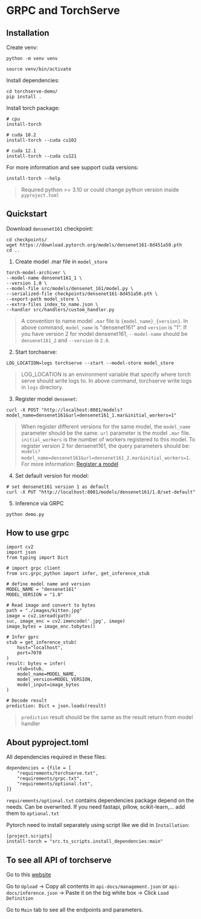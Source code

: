 # GRPC and TorchServe

## Installation
Create venv:
```
python -m venv venv

source venv/bin/activate
```

Install dependencies:
```
cd torchserve-demo/
pip install .
```

Install torch package:
```
# cpu
install-torch

# cuda 10.2
install-torch --cuda cu102

# cuda 12.1
install-torch --cuda cu121
```
For more information and see support cuda versions:
```
install-torch --help
```
> Required python >= 3.10 or could change python version inside `pyproject.toml`

## Quickstart
Download `densenet161` checkpoint:
```
cd checkpoints/
wget https://download.pytorch.org/models/densenet161-8d451a50.pth
cd ..
```

1. Create model .mar file in `model_store`
```
torch-model-archiver \
--model-name densenet161_1 \
--version 1.0 \
--model-file src/models/densenet_161/model.py \
--serialized-file checkpoints/densenet161-8d451a50.pth \
--export-path model_store \
--extra-files index_to_name.json \
--handler src/handlers/custom_handler.py
```
> A convention to name model `.mar` file is `{model_name}_{version}`. In above command, `model_name` is "densenet161" and `version` is "1". If you have version 2 for model densenet161, `--model-name` should be `densenet161_2` and `--version` is `2.0`.

2. Start torchserve:
```
LOG_LOCATION=logs torchserve --start --model-store model_store
```
> LOG_LOCATION is an environment variable that specify where torch serve should write logs to. In above command, torchserve write logs in `logs` directory.

3. Register model `densenet`:
```
curl -X POST "http://localhost:8081/models?model_name=densenet161&url=densenet161_1.mar&initial_workers=1"
```
> When register different versions for the same model, the `model_name` parameter should be the same. `url` parameter is the model `.mar` file. `initial_workers` is the number of workers registered to this model. To register version 2 for densenet161, the query parameters should be: `models?model_name=densenet161&url=densenet161_2.mar&initial_workers=1`. For more information: [Register a model](https://pytorch.org/serve/management_api.html#register-a-model)

4. Set default version for model:
```
# set densenet161 version 1 as default
curl -X PUT "http://localhost:8081/models/densenet161/1.0/set-default"
```

5. Inference via GRPC
```
python demo.py
```

## How to use grpc
```
import cv2
import json
from typing import Dict

# import grpc client
from src.grpc_python import infer, get_inference_stub

# define model name and version
MODEL_NAME = "densenet161"
MODEL_VERSION = "1.0"

# Read image and convert to bytes
path = "./images/kitten.jpg"
image = cv2.imread(path)
suc, image_enc = cv2.imencode('.jpg', image)
image_bytes = image_enc.tobytes()

# Infer gprc
stub = get_inference_stub(
    host="localhost",
    port=7070
)
result: bytes = infer(
    stub=stub,
    model_name=MODEL_NAME,
    model_version=MODEL_VERSION,
    model_input=image_bytes
)

# Decode result
prediction: Dict = json.loads(result)
```

> `prediction` result should be the same as the result return from model handler

## About pyproject.toml
All dependencies required in these files:
```
dependencies = {file = [
    "requirements/torchserve.txt", 
    "requirements/grpc.txt", 
    "requirements/optional.txt", 
]}
```
`requirements/optional.txt` contains dependencies package depend on the needs. Can be overwrited. If you need fastapi, pillow, scikit-learn,... add them to `optional.txt`

Pytorch need to install separately using script like we did in `Installation`:
```
[project.scripts]
install-torch = "src.ts_scripts.install_dependencies:main"
```

## To see all API of torchserve
Go to this [website](https://mermade.github.io/openapi-gui/)

Go to `Upload` -> Copy all contents in `api-docs/management.json` or `api-docs/inference.json` -> Paste it on the big white box -> Click `Load Definition`

Go to `Main` tab to see all the endpoints and parameters.

